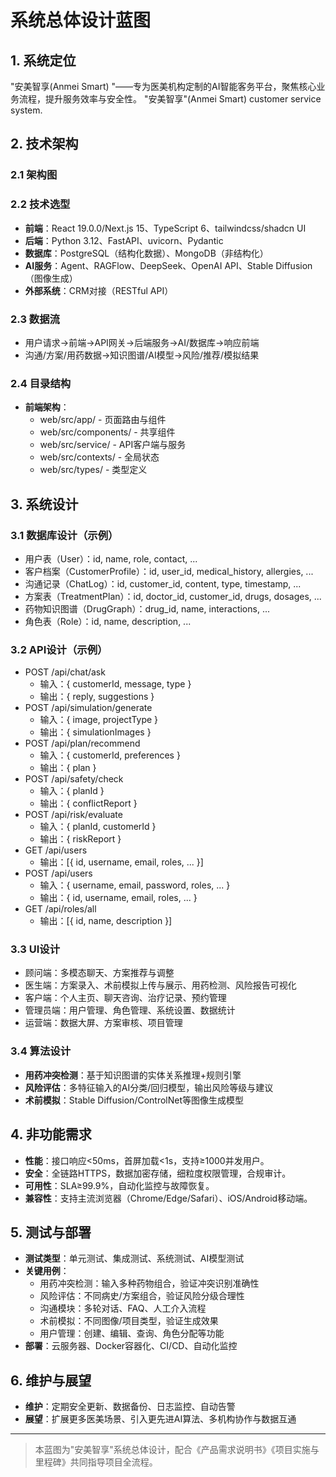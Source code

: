 # 系统总体设计蓝图

## 1. 系统定位

"安美智享(Anmei Smart) "——专为医美机构定制的AI智能客务平台，聚焦核心业务流程，提升服务效率与安全性。
"安美智享"(Anmei Smart) customer service system.

## 2. 技术架构

### 2.1 架构图

### 2.2 技术选型

- **前端**：React 19.0.0/Next.js 15、TypeScript 6、tailwindcss/shadcn UI
- **后端**：Python 3.12、FastAPI、uvicorn、Pydantic
- **数据库**：PostgreSQL（结构化数据）、MongoDB（非结构化）
- **AI服务**：Agent、RAGFlow、DeepSeek、OpenAI API、Stable Diffusion（图像生成）
- **外部系统**：CRM对接（RESTful API）

### 2.3 数据流

- 用户请求→前端→API网关→后端服务→AI/数据库→响应前端
- 沟通/方案/用药数据→知识图谱/AI模型→风险/推荐/模拟结果

### 2.4 目录结构

- **前端架构**：
  - web/src/app/ - 页面路由与组件
  - web/src/components/ - 共享组件
  - web/src/service/ - API客户端与服务
  - web/src/contexts/ - 全局状态
  - web/src/types/ - 类型定义

## 3. 系统设计

### 3.1 数据库设计（示例）

- 用户表（User）：id, name, role, contact, ...
- 客户档案（CustomerProfile）：id, user_id, medical_history, allergies, ...
- 沟通记录（ChatLog）：id, customer_id, content, type, timestamp, ...
- 方案表（TreatmentPlan）：id, doctor_id, customer_id, drugs, dosages, ...
- 药物知识图谱（DrugGraph）：drug_id, name, interactions, ...
- 角色表（Role）：id, name, description, ...

### 3.2 API设计（示例）

- POST /api/chat/ask
  - 输入：{ customerId, message, type }
  - 输出：{ reply, suggestions }
- POST /api/simulation/generate
  - 输入：{ image, projectType }
  - 输出：{ simulationImages }
- POST /api/plan/recommend
  - 输入：{ customerId, preferences }
  - 输出：{ plan }
- POST /api/safety/check
  - 输入：{ planId }
  - 输出：{ conflictReport }
- POST /api/risk/evaluate
  - 输入：{ planId, customerId }
  - 输出：{ riskReport }
- GET /api/users
  - 输出：[{ id, username, email, roles, ... }]
- POST /api/users
  - 输入：{ username, email, password, roles, ... }
  - 输出：{ id, username, email, roles, ... }
- GET /api/roles/all
  - 输出：[{ id, name, description }]

### 3.3 UI设计

- 顾问端：多模态聊天、方案推荐与调整
- 医生端：方案录入、术前模拟上传与展示、用药检测、风险报告可视化
- 客户端：个人主页、聊天咨询、治疗记录、预约管理
- 管理员端：用户管理、角色管理、系统设置、数据统计
- 运营端：数据大屏、方案审核、项目管理

### 3.4 算法设计

- **用药冲突检测**：基于知识图谱的实体关系推理+规则引擎
- **风险评估**：多特征输入的AI分类/回归模型，输出风险等级与建议
- **术前模拟**：Stable Diffusion/ControlNet等图像生成模型

## 4. 非功能需求

- **性能**：接口响应<50ms，首屏加载<1s，支持≥1000并发用户。
- **安全**：全链路HTTPS，数据加密存储，细粒度权限管理，合规审计。
- **可用性**：SLA≥99.9%，自动化监控与故障恢复。
- **兼容性**：支持主流浏览器（Chrome/Edge/Safari）、iOS/Android移动端。

## 5. 测试与部署

- **测试类型**：单元测试、集成测试、系统测试、AI模型测试
- **关键用例**：
  - 用药冲突检测：输入多种药物组合，验证冲突识别准确性
  - 风险评估：不同病史/方案组合，验证风险分级合理性
  - 沟通模块：多轮对话、FAQ、人工介入流程
  - 术前模拟：不同图像/项目类型，验证生成效果
  - 用户管理：创建、编辑、查询、角色分配等功能
- **部署**：云服务器、Docker容器化、CI/CD、自动化监控

## 6. 维护与展望

- **维护**：定期安全更新、数据备份、日志监控、自动告警
- **展望**：扩展更多医美场景、引入更先进AI算法、多机构协作与数据互通

---

> 本蓝图为"安美智享"系统总体设计，配合《产品需求说明书》《项目实施与里程碑》共同指导项目全流程。
